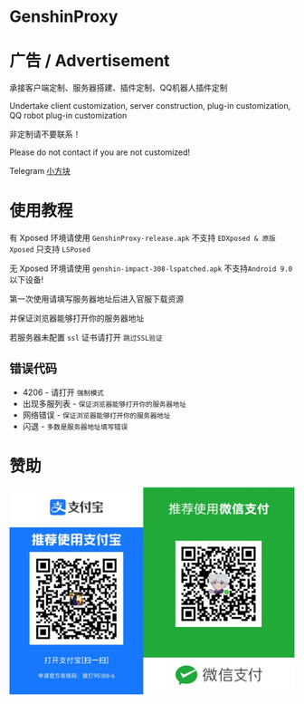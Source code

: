 # GenshinProxy

# 广告 / Advertisement

承接客户端定制、服务器搭建、插件定制、QQ机器人插件定制

Undertake client customization, server construction, plug-in customization, QQ robot plug-in customization

非定制请不要联系！

Please do not contact if you are not customized!

Telegram [小方块](https://t.me/xfk233)

# 使用教程

有 Xposed 环境请使用 `GenshinProxy-release.apk` 不支持 `EDXposed & 原版Xposed` 只支持 `LSPosed`

无 Xposed 环境请使用 `genshin-impact-308-lspatched.apk` 不支持`Android 9.0`以下设备!

第一次使用请填写服务器地址后进入官服下载资源

并保证浏览器能够打开你的服务器地址

若服务器未配置 `ssl` 证书请打开 `跳过SSL验证`

## 错误代码

- 4206 - 请打开 `强制模式`
- 出现多服列表 - `保证浏览器能够打开你的服务器地址`
- 网络错误 - `保证浏览器能够打开你的服务器地址`
- 闪退 - `多数是服务器地址填写错误`

# 赞助

![](image/qrcode.png)
